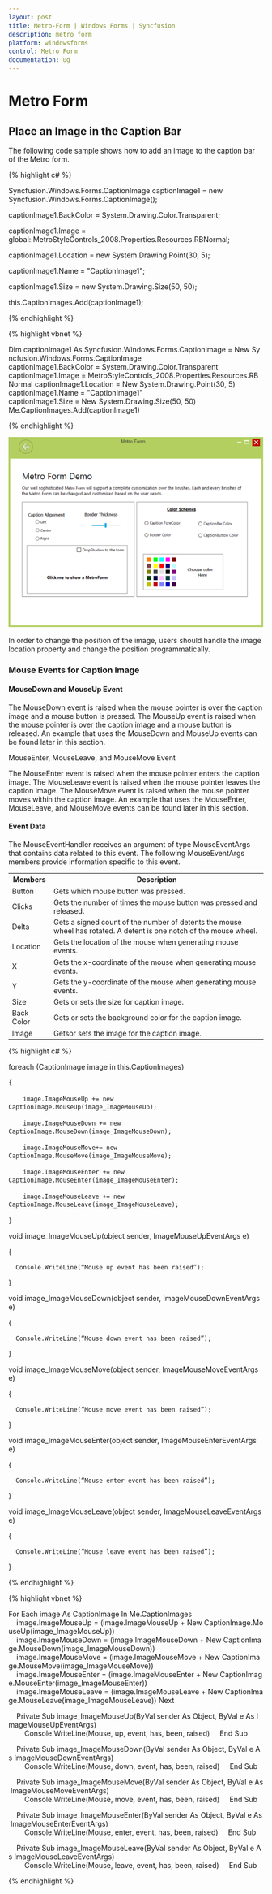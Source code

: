 ```yaml
---
layout: post
title: Metro-Form | Windows Forms | Syncfusion
description: metro form
platform: windowsforms
control: Metro Form
documentation: ug
---
```


# Metro Form

## Place an Image in the Caption Bar

The following code sample shows how to add an image to the caption bar of the Metro form.

{% highlight c# %}

Syncfusion.Windows.Forms.CaptionImage captionImage1 = new Syncfusion.Windows.Forms.CaptionImage();

captionImage1.BackColor = System.Drawing.Color.Transparent;

captionImage1.Image = global::MetroStyleControls_2008.Properties.Resources.RBNormal;

captionImage1.Location = new System.Drawing.Point(30, 5);

captionImage1.Name = "CaptionImage1";

captionImage1.Size = new System.Drawing.Size(50, 50);

this.CaptionImages.Add(captionImage1);

{% endhighlight %}

{% highlight vbnet %}

Dim captionImage1 As Syncfusion.Windows.Forms.CaptionImage = New Syncfusion.Windows.Forms.CaptionImage
captionImage1.BackColor = System.Drawing.Color.Transparent
captionImage1.Image = MetroStyleControls_2008.Properties.Resources.RBNormal
captionImage1.Location = New System.Drawing.Point(30, 5)
captionImage1.Name = "CaptionImage1"
captionImage1.Size = New System.Drawing.Size(50, 50)
Me.CaptionImages.Add(captionImage1)

{% endhighlight %}

![](Place-an-Image-in-the-Caption-Bar_images/Place-an-Image-in-the-Caption-Bar_img1.png)

In order to change the position of the image, users should handle the image location property and change the position programmatically.

### Mouse Events for Caption Image

#### MouseDown and MouseUp Event

The MouseDown event is raised when the mouse pointer is over the caption image and a mouse button is pressed. The MouseUp event is raised when the mouse pointer is over the caption image and a mouse button is released. An example that uses the MouseDown and MouseUp events can be found later in this section.

MouseEnter, MouseLeave, and MouseMove Event

The MouseEnter event is raised when the mouse pointer enters the caption image. The MouseLeave event is raised when the mouse pointer leaves the caption image. The MouseMove event is raised when the mouse pointer moves within the caption image. An example that uses the MouseEnter, MouseLeave, and MouseMove events can be found later in this section.

#### Event Data

The MouseEventHandler receives an argument of type MouseEventArgs that contains data related to this event. The following MouseEventArgs members provide information specific to this event.



<table>
<tr>
<th>
Members</th><th>
Description</th></tr>
<tr>
<td>
Button</td><td>
Gets which mouse button was pressed.</td></tr>
<tr>
<td>
Clicks</td><td>
Gets the number of times the mouse button was pressed and released.</td></tr>
<tr>
<td>
Delta</td><td>
Gets a signed count of the number of detents the mouse wheel has rotated. A detent is one notch of the mouse wheel.</td></tr>
<tr>
<td>
Location</td><td>
Gets the location of the mouse when generating mouse events.</td></tr>
<tr>
<td>
X</td><td>
Gets the x-coordinate of the mouse when generating mouse events.</td></tr>
<tr>
<td>
Y</td><td>
Gets the y-coordinate of the mouse when generating mouse events.</td></tr>
<tr>
<td>
Size</td><td>
Gets or sets the size for caption image.</td></tr>
<tr>
<td>
Back Color</td><td>
Gets or sets the background color for the caption image.</td></tr>
<tr>
<td>
Image</td><td>
Getsor sets the image for the caption image.</td></tr>
</table>

{% highlight c# %}

foreach (CaptionImage image in this.CaptionImages)

	{

		image.ImageMouseUp += new CaptionImage.MouseUp(image_ImageMouseUp);

		image.ImageMouseDown += new CaptionImage.MouseDown(image_ImageMouseDown);

		image.ImageMouseMove+= new CaptionImage.MouseMove(image_ImageMouseMove);

		image.ImageMouseEnter += new CaptionImage.MouseEnter(image_ImageMouseEnter);

		image.ImageMouseLeave += new CaptionImage.MouseLeave(image_ImageMouseLeave);

	}



   void image_ImageMouseUp(object sender, ImageMouseUpEventArgs e)

   {

      Console.WriteLine(“Mouse up event has been raised”);

   }

   void image_ImageMouseDown(object sender, ImageMouseDownEventArgs e)

   {

      Console.WriteLine(“Mouse down event has been raised”);

   }

  void image_ImageMouseMove(object sender, ImageMouseMoveEventArgs e)

   {

      Console.WriteLine(“Mouse move event has been raised”);

   }

  void image_ImageMouseEnter(object sender, ImageMouseEnterEventArgs e)

   {

      Console.WriteLine(“Mouse enter event has been raised”);

   }

  void image_ImageMouseLeave(object sender, ImageMouseLeaveEventArgs e)

   {

      Console.WriteLine(“Mouse leave event has been raised”);

   }

{% endhighlight %}

{% highlight vbnet %}

For Each image As CaptionImage In Me.CaptionImages
    image.ImageMouseUp = (image.ImageMouseUp + New CaptionImage.MouseUp(image_ImageMouseUp))
    image.ImageMouseDown = (image.ImageMouseDown + New CaptionImage.MouseDown(image_ImageMouseDown))
    image.ImageMouseMove = (image.ImageMouseMove + New CaptionImage.MouseMove(image_ImageMouseMove))
    image.ImageMouseEnter = (image.ImageMouseEnter + New CaptionImage.MouseEnter(image_ImageMouseEnter))
    image.ImageMouseLeave = (image.ImageMouseLeave + New CaptionImage.MouseLeave(image_ImageMouseLeave))
Next

    Private Sub image_ImageMouseUp(ByVal sender As Object, ByVal e As ImageMouseUpEventArgs)
        Console.WriteLine(Mouse, up, event, has, been, raised)
    End Sub

    Private Sub image_ImageMouseDown(ByVal sender As Object, ByVal e As ImageMouseDownEventArgs)
        Console.WriteLine(Mouse, down, event, has, been, raised)
    End Sub

    Private Sub image_ImageMouseMove(ByVal sender As Object, ByVal e As ImageMouseMoveEventArgs)
        Console.WriteLine(Mouse, move, event, has, been, raised)
    End Sub

    Private Sub image_ImageMouseEnter(ByVal sender As Object, ByVal e As ImageMouseEnterEventArgs)
        Console.WriteLine(Mouse, enter, event, has, been, raised)
    End Sub

    Private Sub image_ImageMouseLeave(ByVal sender As Object, ByVal e As ImageMouseLeaveEventArgs)
        Console.WriteLine(Mouse, leave, event, has, been, raised)
    End Sub

{% endhighlight %}